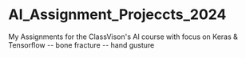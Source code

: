 # AI_Assignment_Projeccts_2024
My Assignments for the ClassVison's AI course with focus on Keras &amp; Tensorflow 
-- bone fracture 
-- hand gusture
